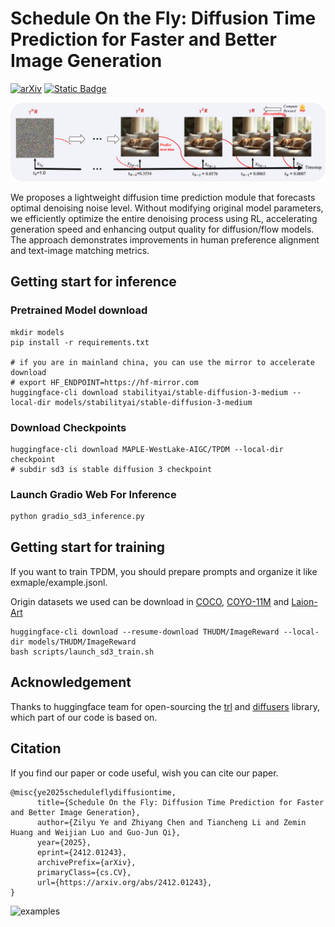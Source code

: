 # Schedule On the Fly: Diffusion Time Prediction for Faster and Better Image Generation

[![arXiv](https://img.shields.io/badge/arXiv-2412.01243-b31b1b.svg)](https://arxiv.org/abs/2412.01243)
[![Static Badge](https://img.shields.io/badge/Checkpoint-Huggingface-yellow)](https://huggingface.co/MAPLE-WestLake-AIGC/TPDM)

![denosing process](./assets/denosing.png)

We proposes a lightweight diffusion time prediction module that forecasts optimal denoising noise level.
Without modifying original model parameters, we efficiently optimize the entire denoising process using RL, accelerating generation speed and enhancing output quality for diffusion/flow models. The approach demonstrates improvements in human preference alignment
and text-image matching metrics.

## Getting start for inference
### Pretrained Model download

```shell
mkdir models
pip install -r requirements.txt

# if you are in mainland china, you can use the mirror to accelerate download
# export HF_ENDPOINT=https://hf-mirror.com
huggingface-cli download stabilityai/stable-diffusion-3-medium --local-dir models/stabilityai/stable-diffusion-3-medium
```

### Download Checkpoints

```shell
huggingface-cli download MAPLE-WestLake-AIGC/TPDM --local-dir checkpoint
# subdir sd3 is stable diffusion 3 checkpoint
```

### Launch Gradio Web For Inference

```python
python gradio_sd3_inference.py
```

## Getting start for training

If you want to train TPDM, you should prepare prompts and organize it like exmaple/example.jsonl.

Origin datasets we used can be download in [COCO](https://cocodataset.org/#home), [COYO-11M](https://huggingface.co/datasets/CaptionEmporium/coyo-hd-11m-llavanext) and [Laion-Art](https://huggingface.co/datasets/laion/laion-art)

```shell
huggingface-cli download --resume-download THUDM/ImageReward --local-dir models/THUDM/ImageReward
bash scripts/launch_sd3_train.sh
```
## Acknowledgement
Thanks to huggingface team for open-sourcing the [trl](https://github.com/huggingface/trl) and [diffusers](https://github.com/huggingface/diffusers) library, which part of our code is based on.

## Citation
If you find our paper or code useful, wish you can cite our paper.
```
@misc{ye2025scheduleflydiffusiontime,
      title={Schedule On the Fly: Diffusion Time Prediction for Faster and Better Image Generation}, 
      author={Zilyu Ye and Zhiyang Chen and Tiancheng Li and Zemin Huang and Weijian Luo and Guo-Jun Qi},
      year={2025},
      eprint={2412.01243},
      archivePrefix={arXiv},
      primaryClass={cs.CV},
      url={https://arxiv.org/abs/2412.01243}, 
}
```
![examples](./assets/examples.png)